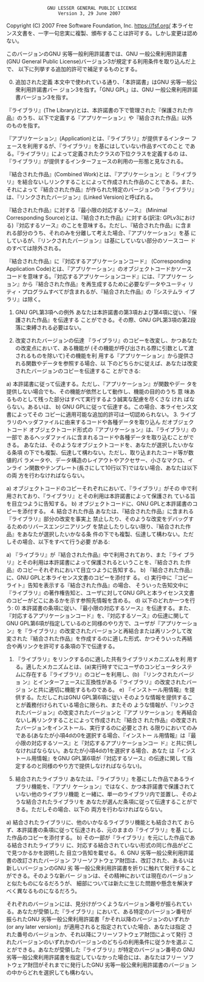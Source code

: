                    GNU LESSER GENERAL PUBLIC LICENSE
                       Version 3, 29 June 2007

 Copyright (C) 2007 Free Software Foundation, Inc. <https://fsf.org/>
 本ライセンス文書を、一字一句忠実に複製、頒布することは許可する。しかし変更は認めない。
 
 このバージョンのGNU 劣等一般利用許諾書では、GNU 一般公衆利用許諾書(GNU General Public License)バージョン3が規定する利用条件を取り込んだ上で、 以下に列挙する追加的許可で補足するものとする。

0. 追加された定義
本文中で使われている通り、「本許諾書」はGNU 劣等一般公衆利用許諾書バー ジョン3を指す。「GNU GPL」は、GNU 一般公衆利用許諾書バージョン3を指す。

『ライブラリ』(The Library)とは、本許諾書の下で管理された『保護された作 品』のうち、以下で定義する『アプリケーション』や『結合された作品』以外 のものを指す。

『アプリケーション』(Application)とは、『ライブラリ』が提供するインター フェースを利用するが、『ライブラリ』を基にはしていない作品すべてのこと である。『ライブラリ』によって定義されたクラスの下位クラスを定義するの は、『ライブラリ』が提供するインターフェースの利用の一形態と見なされる。

『結合された作品』(Combined Work)とは、『アプリケーション』と『ライブラ リ』を結合ないしリンクすることによって作成された作品のことである。また、 それによって『結合された作品』が作られた特定のバージョンの『ライブラリ』 は、『リンクされたバージョン』(Linked Version)と呼ばれる。

『結合された作品』に対する『最小限の対応するソース』 (Minimal Corresponding Source)とは、『結合された作品』に対する(訳注: GPLv3におけ る)『対応するソース』のことを意味する。ただし、『結合された作品』に含ま れる部分のうち、それのみを分離して考えた場合、『アプリケーション』を基 にしているが、『リンクされたバージョン』は基にしていない部分のソースコー ドのすべては除外される。

『結合された作品』に『対応するアプリケーションコード』 (Corresponding Application Code)とは、『アプリケーション』のオブジェクトコードかソース コードを意味する。『対応するアプリケーションコード』には、『アプリケー ション』から『結合された作品』を再生成するために必要なデータやユーティ リティ・プログラムすべてが含まれるが、『結合された作品』の『システムラ イブラリ』は除く。

1. GNU GPL第3項への例外
あなたは本許諾書の第3項および第4項に従い、『保護された作品』を伝達する ことができる。その際、GNU GPL第3項の第2段落に束縛される必要はない。

2. 改変されたバージョンの伝達
『ライブラリ』のコピーを改変し、かつあなたの改変点において、ある機能が (その機能が呼び出される際に引数として渡されるものを除いて)その機能を利 用する『アプリケーション』から提供される関数やデータを参照する場合、以 下のどちらかに従えば、あなたは改変されたバージョンのコピーを伝達するこ とができる:

a) 本許諾書に従って伝達する。ただし、『アプリケーション』が関数やデー タを提供しない場合でも、その機能が依然として動作し、機能の目的のうち 意 味あるものとして残った部分はすべて実行するよう誠実な配慮を尽くさな けれ ばならない。あるいは、
b) GNU GPLに従って伝達する。この場合、本ライセンス文書によってその コピーに適用可能な追加的許可は一切認められない。
3. ライブラリのヘッダファイルに由来するコードや各種データを取り込ん だオブジェクトコード
オブジェクトコード形式の『アプリケーション』は、『ライブラリ』の一部で あるヘッダファイルに含まれるコードや各種データを取り込むことができる。 あなたは、そのようなオブジェクトコードを、あなたが選択したいかなる条項 の下でも複製、伝達して構わない。ただし、取り込まれたコード等が数値的パ ラメータや、データ構造のレイアウトやアクセサー、小さなマクロ、インライ ン関数やテンプレート(長さにして10行以下)ではない場合、あなたは以下の両 方を行わなければならない。

a) オブジェクトコードのコピーそれぞれにおいて、『ライブラリ』がその 中で利用されており、『ライブラリ』とその利用は本許諾書によって保護され ている旨を目立つように告知する。
b) オブジェクトコードに、GNU GPLと本許諾書のコピーを添付する。
4. 結合された作品
あなたは、『結合された作品』に含まれる『ライブラリ』部分の改変を事実上 禁止したり、そのような改変をデバッグするためのリバースエンジニアリング を禁止したりしない限り、『結合された作品』をあなたが選択したいかなる条 件の下でも複製、伝達して構わない。ただしその場合、以下をすべて行う必要 がある:

a) 『ライブラリ』が『結合された作品』中で利用されており、また『ライ ブラリ』とその利用は本許諾書によって保護されるということを、『結合され た作品』のコピーそれぞれにおいて目立つように告知する。
b) 『結合された作品』に、GNU GPLと本ライセンス文書のコピーを添付す る。
c) 実行中に『コピーライト』告知を表示する『結合された作品』の場合、 そういった告知文中に 『ライブラリ』の著作権告知と、ユーザに対してGNU GPLと本ライセンス文書のコピーがどこにあるかを示す参照先情報を含める。
d) 以下のどれか一つを行う:
0) 本許諾書の条項に従い、『最小限の対応するソース』を伝達する。また、 『対応するアプリケーションコード』を、『対応するソース』の伝達に関して GNU GPL第6項が指定しているのと同様のやり方で、ユーザが『アプリケーショ ン』を『ライブラリ』の改変されたバージョンと再結合または再リンクして改 変された『結合された作品』を作成するのに適した形式、かつそういった再結 合や再リンクを許可する条項の下で伝達する。
1) 『ライブラリ』をリンクするのに適した共有ライブラリメカニズムを利 用する。適したメカニズムとは、(a)実行時すでにユーザのコンピュータシステ ムに存在する『ライブラリ』のコピーを利用し、(b) 『リンクされたバージョ ン』とインターフェースに互換性がある『ライブラリ』の改変されたバージョ ンと共に適切に機能するものである。
e) 『インストール用情報』を提供する。ただしこれはGNU GPL第6項に従い そのような情報を提供することが義務付けられている場合に限られ、またその ような情報が、『リンクされたバージョン』の改変されたバージョンと『アプ リケーション』を再結合ないし再リンクすることによって作成された『結合さ れた作品』の改変されたバージョンをインストール、実行するのに必要とされ る限りにおいてのみである(あなたが小項4dの0を選択する場合、『インストー ル用情報』は『最小限の対応するソース』と『対応するアプリケーションコー ド』と共に供しなければならない。あなたが小項4dの1を選択する場合、あなた は『インストール用情報』をGNU GPL第6項が『対応するソース』の伝達に関し て指定するのと同様のやり方で提供しなければならない)。
5. 結合されたライブラリ
あなたは、『ライブラリ』を基にした作品であるライブラリ機能を、『アプリ ケーション』ではなく、かつ本許諾書で保護されていない他のライブラリ機能 と一緒に、単一のライブラリ内で並置し、そのような結合されたライブラリを あなたが選んだ条項に従って伝達することができる。ただしその場合、以下の 両方を行わなければならない。

a) 結合されたライブラリに、他のいかなるライブラリ機能とも結合されて おらず、本許諾書の条項に従って伝達される、元のままの『ライブラリ』を基 にした作品のコピーを添付する。
b) その一部が『ライブラリ』を元にした作品である結合されたライブラリ に、対応する結合されていない形式の同じ作品がどこで見つかるかを説明した 目立つ告知を載せる。
6. GNU 劣等一般公衆利用許諾書の改訂されたバージョン
フリーソフトウェア財団は、改訂された、あるいは新しいバージョンのGNU 劣 等一般公衆利用許諾書を折りに触れて発行することができる。そのような新バー ジョンは、その精神においては現在のバージョンと似たものになるだろうが、 細部については新たに生じた問題や懸念を解決すべく異なるものになるだろう。

それぞれのバージョンには、見分けがつくようなバージョン番号が振られてい る。あなたが受領した『ライブラリ』において、ある特定のバージョン番号が 振られたGNU 劣等一般公衆利用許諾書「かそれ以降のバージョンのいずれか (or any later version)」が適用されると指定されていた場合、あなたは指定 された番号のバージョンか、それ以降にフリーソフトウェア財団によって発行 されたバージョンのいずれかのバージョンのどちらの利用条件に従うかを選ぶ ことができる。あなたが受領した『ライブラリ』が特定のバージョン番号の GNU 劣等一般公衆利用許諾書を指定していなかった場合には、あなたはフリー ソフトウェア財団がそれまでに発行したGNU 劣等一般公衆利用許諾書のバージョ ンの中からどれを選択しても構わない。
